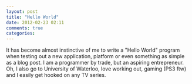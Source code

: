```yaml
---
layout: post
title: "Hello World"
date: 2012-02-23 02:11
comments: true
categories: 
---
```

It has become almost instinctive of me to write a "Hello World" program when testing out a new application, platform or even something as simple as a blog post. I am a programmer by trade, but an aspiring entrepreneur. Oh, I also go to University of Waterloo, love working out, gaming (PS3 ftw) and I easily get hooked on any TV series. 
